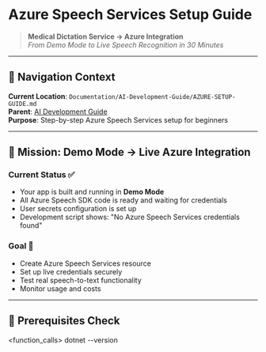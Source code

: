# Azure Speech Services Setup Guide

> **Medical Dictation Service → Azure Integration**  
> *From Demo Mode to Live Speech Recognition in 30 Minutes*

---

## 📍 Navigation Context

**Current Location**: `Documentation/AI-Development-Guide/AZURE-SETUP-GUIDE.md`  
**Parent**: [AI Development Guide](README.md)  
**Purpose**: Step-by-step Azure Speech Services setup for beginners

---

## 🎯 **Mission: Demo Mode → Live Azure Integration**

### **Current Status** ✅
- Your app is built and running in **Demo Mode**  
- All Azure Speech SDK code is ready and waiting for credentials
- User secrets configuration is set up
- Development script shows: "No Azure Speech Services credentials found"

### **Goal** 🚀  
- Create Azure Speech Services resource
- Set up live credentials securely
- Test real speech-to-text functionality
- Monitor usage and costs

---

## 🔧 **Prerequisites Check**

<function_calls>
<invoke name="run_terminal_cmd">
<parameter name="command">dotnet --version 